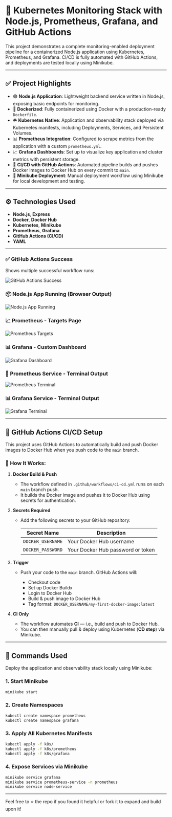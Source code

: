 # 🚀 Kubernetes Monitoring Stack with Node.js, Prometheus, Grafana, and GitHub Actions

This project demonstrates a complete monitoring-enabled deployment pipeline for a containerized Node.js application using Kubernetes, Prometheus, and Grafana. CI/CD is fully automated with GitHub Actions, and deployments are tested locally using Minikube.

---

## ✅ Project Highlights

* 🟢 **Node.js Application**: Lightweight backend service written in Node.js, exposing basic endpoints for monitoring.
* 🐳 **Dockerized**: Fully containerized using Docker with a production-ready `Dockerfile`.
* ☘️ **Kubernetes Native**: Application and observability stack deployed via Kubernetes manifests, including Deployments, Services, and Persistent Volumes.
* 📊 **Prometheus Integration**: Configured to scrape metrics from the application with a custom `prometheus.yml`.
* 📈 **Grafana Dashboards**: Set up to visualize key application and cluster metrics with persistent storage.
* 🤖 **CI/CD with GitHub Actions**: Automated pipeline builds and pushes Docker images to Docker Hub on every commit to `main`.
* 🧰 **Minikube Deployment**: Manual deployment workflow using Minikube for local development and testing.

---

## ⚙️ Technologies Used

* **Node.js**, **Express**
* **Docker**, **Docker Hub**
* **Kubernetes**, **Minikube**
* **Prometheus**, **Grafana**
* **GitHub Actions (CI/CD)**
* **YAML**

---

### ✅ GitHub Actions Success

Shows multiple successful workflow runs:

![GitHub Actions Success](screenshots/github-actions-success.png)

### 📦 Node.js App Running (Browser Output)

![Node.js App Running](screenshots/Node.js-app-running-on-browser.png)

### 📈 Prometheus - Targets Page

![Prometheus Targets](screenshots/prometheus-targets-page.png)

### 📊 Grafana - Custom Dashboard

![Grafana Dashboard](screenshots/Grafana-Dashboard.png)

### 🔌 Prometheus Service - Terminal Output

![Prometheus Terminal](screenshots/prometheus-service-terminal.png)

### 📊 Grafana Service - Terminal Output

![Grafana Terminal](screenshots/grafana-service-terminal.png)

---

## 🔄 GitHub Actions CI/CD Setup

This project uses GitHub Actions to automatically build and push Docker images to Docker Hub when you push code to the `main` branch.

### 🥉 How It Works:

1. **Docker Build & Push**

   * The workflow defined in `.github/workflows/ci-cd.yml` runs on each `main` branch push.
   * It builds the Docker image and pushes it to Docker Hub using secrets for authentication.

2. **Secrets Required**

   * Add the following secrets to your GitHub repository:

     | Secret Name       | Description                       |
     | ----------------- | --------------------------------- |
     | `DOCKER_USERNAME` | Your Docker Hub username          |
     | `DOCKER_PASSWORD` | Your Docker Hub password or token |

3. **Trigger**

   * Push your code to the `main` branch. GitHub Actions will:

     * Checkout code
     * Set up Docker Buildx
     * Login to Docker Hub
     * Build & push image to Docker Hub
     * Tag format: `DOCKER_USERNAME/my-first-docker-image:latest`

4. **CI Only**

   * The workflow automates **CI** — i.e., build and push to Docker Hub.
   * You can then manually pull & deploy using Kubernetes (**CD step**) via Minikube.

---

## 🧪 Commands Used

Deploy the application and observability stack locally using Minikube:

### 1. Start Minikube

```bash
minikube start
```

### 2. Create Namespaces

```bash
kubectl create namespace prometheus
kubectl create namespace grafana
```

### 3. Apply All Kubernetes Manifests

```bash
kubectl apply -f k8s/
kubectl apply -f k8s/prometheus
kubectl apply -f k8s/grafana
```

### 4. Expose Services via Minikube

```bash
minikube service grafana
minikube service prometheus-service -n prometheus
minikube service node-service
```

---

Feel free to ⭐ the repo if you found it helpful or fork it to expand and build upon it!
